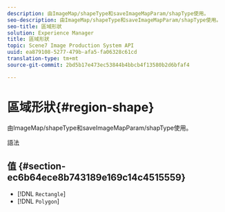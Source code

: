 ```yaml
---
description: 由ImageMap/shapeType和saveImageMapParam/shapType使用。
seo-description: 由ImageMap/shapeType和saveImageMapParam/shapType使用。
seo-title: 區域形狀
solution: Experience Manager
title: 區域形狀
topic: Scene7 Image Production System API
uuid: ea879108-5277-479b-afa5-fa06328c61cd
translation-type: tm+mt
source-git-commit: 2bd5b17e473ec53844b4bbcb4f13580b2d6bfaf4

---
```



# 區域形狀{#region-shape}

由ImageMap/shapeType和saveImageMapParam/shapType使用。

語法

## 值 {#section-ec6b64ece8b743189e169c14c4515559}

* [!DNL `Rectangle`]
* [!DNL `Polygon`]

